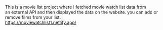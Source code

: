    This is a movie list project where I fetched movie watch list data from          
an external API and then displayed the data on the website. you can add or remove films from your list.                                                                                                                                                                                                                                                                                                                                                                                                                                                                                                                                                                                                                                                                                                                                                                          
https://moviewatchlist1.netlify.app/      
 

